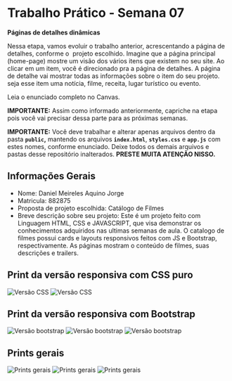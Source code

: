 # Trabalho Prático - Semana 07

**Páginas de detalhes dinâmicas**

Nessa etapa, vamos evoluir o trabalho anterior, acrescentando a página de detalhes, conforme o  projeto escolhido. Imagine que a página principal (home-page) mostre um visão dos vários itens que existem no seu site. Ao clicar em um item, você é direcionado pra a página de detalhes. A página de detalhe vai mostrar todas as informações sobre o item do seu projeto. seja esse item uma notícia, filme, receita, lugar turístico ou evento.

Leia o enunciado completo no Canvas. 

**IMPORTANTE:** Assim como informado anteriormente, capriche na etapa pois você vai precisar dessa parte para as próximas semanas. 

**IMPORTANTE:** Você deve trabalhar e alterar apenas arquivos dentro da pasta **`public`,** mantendo os arquivos **`index.html`**, **`styles.css`** e **`app.js`** com estes nomes, conforme enunciado. Deixe todos os demais arquivos e pastas desse repositório inalterados. **PRESTE MUITA ATENÇÃO NISSO.**

## Informações Gerais

- Nome: Daniel Meireles Aquino Jorge
- Matricula: 882875
- Proposta de projeto escolhida: Catálogo de Filmes
- Breve descrição sobre seu projeto: Este é um projeto feito com Linguagem HTML, CSS e JAVASCRIPT, que visa demonstrar os conhecimentos adquiridos nas ultimas semanas de aula. O catalogo de filmes possui cards e layouts responsivos feitos com JS e Bootstrap, respectivamente. As páginas mostram o conteúdo de filmes, suas descrições e trailers.

## Print da versão responsiva com CSS puro

![Versão CSS](imagens/cs.jpg)
![Versão CSS](imagens/css.jpg)


## Print da versão responsiva com Bootstrap

![Versão bootstrap](imagens/boot.jpg)
![Versão bootstrap](imagens/boots.jpg)
![Versão bootstrap](imagens/trap.jpg)


## Prints gerais

![Prints gerais](imagens/print1.jpg)
![Prints gerais](imagens/print2.jpg)
![Prints gerais](imagens/print3.jpg)